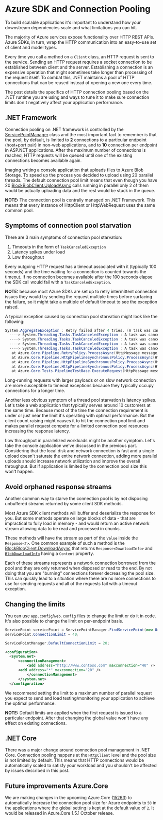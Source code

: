 # Azure SDK and Connection Pooling

To build scalable applications it's important to understand how your downstream dependencies scale and what limitations you can hit.

The majority of Azure services expose functionality over HTTP REST APIs. Azure SDKs, in turn, wrap the HTTP communication into an easy-to-use set of client and model types.

Every time you call a method on a `Client` class, an HTTP request is sent to the service. Sending an HTTP request requires a socket connection to be established between client and the server. Establishing a connection is an expensive operation that might sometimes take longer than processing of the request itself. To combat this, .NET maintains a pool of HTTP connections that can be reused instead of opening a new one every time.

The post details the specifics of HTTP connection pooling based on the .NET runtime you are using and ways to tune it to make sure connection limits don't negatively affect your application performance.

## .NET Framework

Connection pooling on .NET framework is controlled by the [ServicePointManager](https://docs.microsoft.com/dotnet/api/system.net.servicepointmanager) class and the most important fact to remember is that the pool, by default, is limited to **2** connections to a particular endpoint (host+port pair) in non-web applications, and to **10** connection per endpoint in ASP.NET applications. After the maximum number of connections is reached, HTTP requests will be queued until one of the existing connections becomes available again.

Imaging writing a console application that uploads files to Azure Blob Storage. To speed up the process you decided to upload using 20 parallel threads. The default connection pool limit means that even though you have 20 [BlockBlobClient.UploadAsync](https://docs.microsoft.com/dotnet/api/azure.storage.blobs.specialized.blockblobclient.uploadasync) calls running in parallel only 2 of them would be actually uploading data and the rest would be stuck in the queue.

**NOTE:** The connection pool is centrally managed on .NET Framework. This means that every instance of HttpClient or HttpWebRequest uses the same common pool.

## Symptoms of connection pool starvation

There are 3 main symptoms of connection pool starvation:

1. Timeouts in the form of `TaskCanceledException`
2. Latency spikes under load
3. Low throughput

Every outgoing HTTP request has a timeout associated with it (typically 100 seconds) and the time waiting for a connection is counted towards the timeout. If no connection becomes available after the 100 seconds elapse the SDK call would fail with a `TaskCanceledException`.

**NOTE:** because most Azure SDKs are set up to retry intermittent connection issues they would try sending the request multiple times before surfacing the failure, so it might take a multiple of default timeout to see the exception raised.

A typical exception caused by connection pool starvation might look like the following:

```C#
System.AggregateException : Retry failed after 4 tries. (A task was canceled.) (A task was canceled.) (A task was canceled.) (A task was canceled.)
  ----> System.Threading.Tasks.TaskCanceledException : A task was canceled.
  ----> System.Threading.Tasks.TaskCanceledException : A task was canceled.
  ----> System.Threading.Tasks.TaskCanceledException : A task was canceled.
  ----> System.Threading.Tasks.TaskCanceledException : A task was canceled.
   at Azure.Core.Pipeline.RetryPolicy.ProcessAsync(HttpMessage message, ReadOnlyMemory`1 pipeline, Boolean async)
   at Azure.Core.Pipeline.HttpPipelineSynchronousPolicy.ProcessAsync(HttpMessage message, ReadOnlyMemory`1 pipeline)
   at Azure.Core.Pipeline.HttpPipelineSynchronousPolicy.ProcessAsync(HttpMessage message, ReadOnlyMemory`1 pipeline)
   at Azure.Core.Pipeline.HttpPipelineSynchronousPolicy.ProcessAsync(HttpMessage message, ReadOnlyMemory`1 pipeline)
   at Azure.Core.Tests.PipelineTestBase.ExecuteRequest(HttpMessage message, HttpPipeline pipeline, CancellationToken cancellationToken)
```

Long-running requests with larger payloads or on slow network connection are more susceptible to timeout exceptions because they typically occupy connections for a longer time.

Another less obvious symptom of a thread pool starvation is latency spikes. Let's take a web application that typically serves around 10 customers at the same time. Because most of the time the connection requirement is under or just near the limit it's operating with optimal performance. But the client count raising might causes it to hit the connection pool limit and makes parallel request compete for a limited connection pool resources increasing the response latency.

Low throughput in parallelized workloads might be another symptom. Let's take the console application we've discussed in the previous part. Considering that the local disk and network connection is fast and a single upload doesn't saturate the entire network connection, adding more parallel uploads should increase network utilization and improve the overall throughput. But if application is limited by the connection pool size this won't happen.

## Avoid orphaned response streams

Another common way to starve the connection pool is by not disposing unbuffered streams returned by some client SDK methods.

Most Azure SDK client methods will buffer and deserialize the response for you. But some methods operate on large blocks of data - that are impractical to fully load in memory - and would return an active network stream allowing data to be read and processed in chunks.

These methods will have the stream as part of the `Value` inside the `Response<T>`. One common example of such a method is the [BlockBlobClient.DownloadAsync](https://docs.microsoft.com/dotnet/api/azure.storage.blobs.specialized.blobbaseclient.downloadasync) that returns `Response<DownloadInfo>` and [`BlobDownloadInfo`](https://docs.microsoft.com/dotnet/api/azure.storage.blobs.models.blobdownloadinfo) having a `Content` property.

Each of these streams represents a network connection borrowed from the pool and they are only returned when disposed or read to the end. By not doing that you are "burning" connections forever decreasing the pool size. This can quickly lead to a situation where there are no more connections to use for sending requests and all of the requests fail with a timeout exception.

## Changing the limits

You can use `app.config`/`web.config` files to change the limit or do it in code. It's also possible to change the limit on per-endpoint basis.

``` C#
ServicePoint servicePoint = ServicePointManager.FindServicePoint(new Uri("http://www.contoso.com/"));
servicePoint.ConnectionLimit = 40;

ServicePointManager.DefaultConnectionLimit = 20;
```

```xml
<configuration>
  <system.net>
      <connectionManagement>
          <add address="http://www.contoso.com" maxconnection="40" />
      <add address="*" maxconnection="20" />
          </connectionManagement>
      </system.net>
  </configuration>
```

We recommend setting the limit to a maximum number of parallel request you expect to send and load testing/monitoring your application to achieve the optimal performance.

**NOTE:** Default limits are applied when the first request is issued to a particular endpoint. After that changing the global value won't have any effect on existing connections.

## .NET Core

There was a major change around connection pool management in .NET Core. Connection pooling happens at the `HttpClient` level and the pool size is not limited by default. This means that HTTP connections would be automatically scaled to satisfy your workload and you shouldn't be affected by issues described in this post.

## Future improvements Azure.Core

We are making changes in the upcoming Azure.Core ([15263](https://github.com/Azure/azure-sdk-for-net/pull/15263)) to automatically increase the connection pool size for Azure endpoints to `50` in the applications where the global setting is kept at the default value of `2`. It would be released in Azure.Core 1.5.1 October release.
